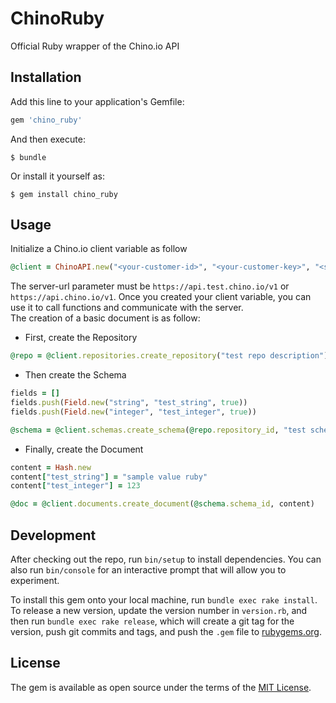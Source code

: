 # ChinoRuby

Official Ruby wrapper of the Chino.io API

## Installation

Add this line to your application's Gemfile:

```ruby
gem 'chino_ruby'
```

And then execute:

    $ bundle

Or install it yourself as:

    $ gem install chino_ruby

## Usage

Initialize a Chino.io client variable as follow

```ruby
@client = ChinoAPI.new("<your-customer-id>", "<your-customer-key>", "<server-url>")
```
The server-url parameter must be `https://api.test.chino.io/v1` or `https://api.chino.io/v1`.
Once you created your client variable, you can use it to call functions and communicate with the server.  
The creation of a basic document is as follow:  
- First, create the Repository  
```ruby
@repo = @client.repositories.create_repository("test repo description")
```
- Then create the Schema  
```ruby
fields = []
fields.push(Field.new("string", "test_string", true))
fields.push(Field.new("integer", "test_integer", true))

@schema = @client.schemas.create_schema(@repo.repository_id, "test schema description", fields)
```
- Finally, create the Document  
```ruby
content = Hash.new
content["test_string"] = "sample value ruby"
content["test_integer"] = 123

@doc = @client.documents.create_document(@schema.schema_id, content)
```

## Development

After checking out the repo, run `bin/setup` to install dependencies. You can also run `bin/console` for an interactive prompt that will allow you to experiment.

To install this gem onto your local machine, run `bundle exec rake install`. To release a new version, update the version number in `version.rb`, and then run `bundle exec rake release`, which will create a git tag for the version, push git commits and tags, and push the `.gem` file to [rubygems.org](https://rubygems.org).

## License

The gem is available as open source under the terms of the [MIT License](http://opensource.org/licenses/MIT).
